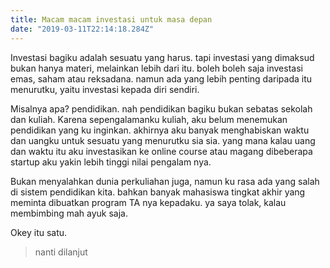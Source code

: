 ```yaml
---
title: Macam macam investasi untuk masa depan
date: "2019-03-11T22:14:18.284Z"
---
```


Investasi bagiku adalah sesuatu yang harus. tapi investasi yang dimaksud bukan hanya materi, melainkan lebih dari itu. boleh boleh saja investasi emas, saham atau reksadana. namun ada yang lebih penting daripada itu menurutku, yaitu investasi kepada diri sendiri. 

Misalnya apa? pendidikan. nah pendidikan bagiku bukan sebatas sekolah dan kuliah. Karena sepengalamanku kuliah, aku belum menemukan pendidikan yang ku inginkan. akhirnya aku banyak menghabiskan waktu dan uangku untuk sesuatu yang menurutku sia sia. yang mana kalau uang dan waktu itu aku investasikan ke online course atau magang dibeberapa startup aku yakin lebih tinggi nilai pengalam nya. 

Bukan menyalahkan dunia perkuliahan juga, namun ku rasa ada yang salah di sistem pendidikan kita. bahkan banyak mahasiswa tingkat akhir yang meminta dibuatkan program TA nya kepadaku. ya saya tolak, kalau membimbing mah ayuk saja. 

Okey itu satu. 

>nanti dilanjut
